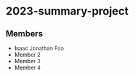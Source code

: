 # 2023-summary-project

## Members

- Isaac Jonathan Foo
- Member 2
- Member 3
- Member 4

<Description of your project>
